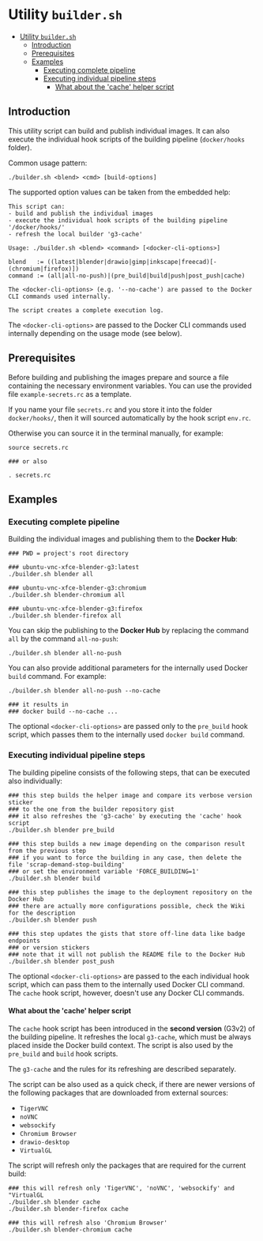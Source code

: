 # Utility `builder.sh`

- [Utility `builder.sh`](#utility-buildersh)
  - [Introduction](#introduction)
  - [Prerequisites](#prerequisites)
  - [Examples](#examples)
    - [Executing complete pipeline](#executing-complete-pipeline)
    - [Executing individual pipeline steps](#executing-individual-pipeline-steps)
      - [What about the 'cache' helper script](#what-about-the-cache-helper-script)

## Introduction

This utility script can build and publish individual images. It can also execute the individual hook scripts of the building pipeline (`docker/hooks` folder).

Common usage pattern:

```shell
./builder.sh <blend> <cmd> [build-options]
```

The supported option values can be taken from the embedded help:

```shell
This script can:
- build and publish the individual images
- execute the individual hook scripts of the building pipeline '/docker/hooks/'
- refresh the local builder 'g3-cache'

Usage: ./builder.sh <blend> <command> [<docker-cli-options>]

blend   := ((latest|blender|drawio|gimp|inkscape|freecad)[-(chromium|firefox)])
command := (all|all-no-push)|(pre_build|build|push|post_push|cache)

The <docker-cli-options> (e.g. '--no-cache') are passed to the Docker CLI commands used internally.

The script creates a complete execution log.
```

The `<docker-cli-options>` are passed to the Docker CLI commands used internally depending on the usage mode (see below).

## Prerequisites

Before building and publishing the images prepare and source a file containing the necessary environment variables. You can use the provided file `example-secrets.rc` as a template.

If you name your file `secrets.rc` and you store it into the folder `docker/hooks/`, then it will sourced automatically by the hook script `env.rc`.

Otherwise you can source it in the terminal manually, for example:

```shell
source secrets.rc

### or also

. secrets.rc
```

## Examples

### Executing complete pipeline

Building the individual images and publishing them to the **Docker Hub**:

```shell
### PWD = project's root directory

### ubuntu-vnc-xfce-blender-g3:latest
./builder.sh blender all

### ubuntu-vnc-xfce-blender-g3:chromium
./builder.sh blender-chromium all

### ubuntu-vnc-xfce-blender-g3:firefox
./builder.sh blender-firefox all
```

You can skip the publishing to the **Docker Hub** by replacing the command `all` by the command `all-no-push`:

```shell
./builder.sh blender all-no-push
```

You can also provide additional parameters for the internally used Docker `build` command. For example:

```shell
./builder.sh blender all-no-push --no-cache

### it results in
### docker build --no-cache ...
```

The optional `<docker-cli-options>` are passed only to the `pre_build` hook script, which passes them to the internally used `docker build` command.

### Executing individual pipeline steps

The building pipeline consists of the following steps, that can be executed also individually:

```shell
### this step builds the helper image and compare its verbose version sticker
### to the one from the builder repository gist
### it also refreshes the 'g3-cache' by executing the 'cache' hook script
./builder.sh blender pre_build

### this step builds a new image depending on the comparison result from the previous step
### if you want to force the building in any case, then delete the file 'scrap-demand-stop-building'
### or set the environment variable 'FORCE_BUILDING=1'
./builder.sh blender build

### this step publishes the image to the deployment repository on the Docker Hub
### there are actually more configurations possible, check the Wiki for the description
./builder.sh blender push

### this step updates the gists that store off-line data like badge endpoints
### or version stickers
### note that it will not publish the README file to the Docker Hub
./builder.sh blender post_push
```

The optional `<docker-cli-options>` are passed to the each individual hook script, which can pass them to the internally used Docker CLI command. The `cache` hook script, however, doesn't use any Docker CLI commands.

#### What about the 'cache' helper script

The `cache` hook script has been introduced in the **second version** (G3v2) of the building pipeline. It refreshes the local `g3-cache`, which must be always placed inside the Docker build context. The script is also used by the `pre_build` and `build` hook scripts.

The `g3-cache` and the rules for its refreshing are described separately.

The script can be also used as a quick check, if there are newer versions of the following packages that are downloaded from external sources:

- `TigerVNC`
- `noVNC`
- `websockify`
- `Chromium Browser`
- `drawio-desktop`
- `VirtualGL`

The script will refresh only the packages that are required for the current build:

```shell
### this will refresh only 'TigerVNC', 'noVNC', 'websockify' and "VirtualGL
./builder.sh blender cache
./builder.sh blender-firefox cache

### this will refresh also 'Chromium Browser'
./builder.sh blender-chromium cache
```
